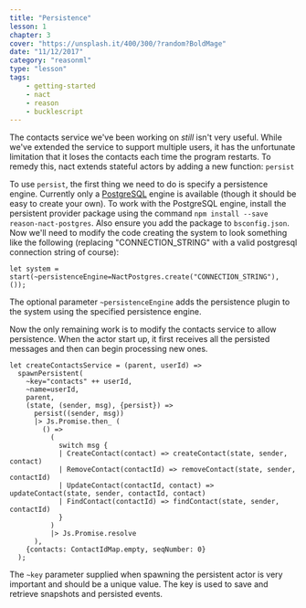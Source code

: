 ```yaml
---
title: "Persistence"
lesson: 1
chapter: 3
cover: "https://unsplash.it/400/300/?random?BoldMage"
date: "11/12/2017"
category: "reasonml"
type: "lesson"
tags:
    - getting-started
    - nact
    - reason
    - bucklescript
---
```

The contacts service we've been working on *still* isn't very useful. While we've extended the service to support multiple users, it has the unfortunate limitation that it loses the contacts each time the program restarts. To remedy this, nact extends stateful actors by adding a new function: `persist` 

To use `persist`, the first thing we need to do is specify a persistence engine. Currently only a [PostgreSQL](https://github.com/ncthbrt/reason-nact-postgres) engine is available (though it should be easy to create your own). To work with the PostgreSQL engine, install the persistent provider package using the command `npm install --save reason-nact-postgres`. Also ensure you add
the package to `bsconfig.json`. Now we'll need to modify the code creating the system to look something like the following (replacing "CONNECTION_STRING" with a valid postgresql connection string of course):

```reason
let system = start(~persistenceEngine=NactPostgres.create("CONNECTION_STRING"), ());
```

The optional parameter `~persistenceEngine` adds the persistence plugin to the system using the specified persistence engine.

Now the only remaining work is to modify the contacts service to allow persistence. When the actor start up, it first receives all the persisted messages and then can begin processing new ones. 

```reason
let createContactsService = (parent, userId) =>
  spawnPersistent(
    ~key="contacts" ++ userId,
    ~name=userId,
    parent,
    (state, (sender, msg), {persist}) =>
      persist((sender, msg))
      |> Js.Promise.then_ (
        () =>
          (
            switch msg {
            | CreateContact(contact) => createContact(state, sender, contact)
            | RemoveContact(contactId) => removeContact(state, sender, contactId)
            | UpdateContact(contactId, contact) => updateContact(state, sender, contactId, contact)
            | FindContact(contactId) => findContact(state, sender, contactId)
            }
          )
          |> Js.Promise.resolve
      ),
    {contacts: ContactIdMap.empty, seqNumber: 0}
  );
```

The `~key` parameter supplied when spawning the persistent actor is very important and should be a unique value. The key is used to save and retrieve snapshots and persisted events.